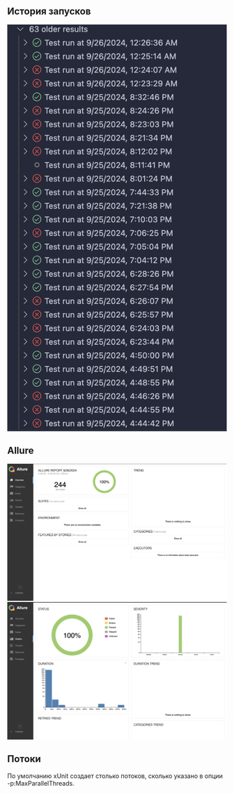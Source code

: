 ## История запусков
![alt text](image.png)

## Allure
![alt text](image-1.png)
![alt text](image-2.png)

## Потоки
По умолчанию xUnit создает столько потоков, сколько указано в опции -p:MaxParallelThreads.